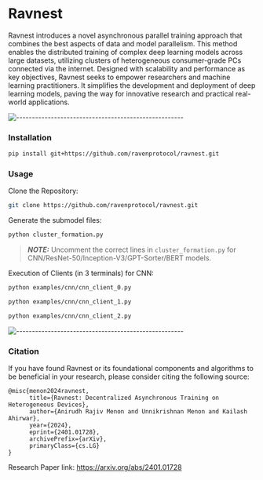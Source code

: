 # Ravnest

Ravnest introduces a novel asynchronous parallel training approach that combines the best aspects of data and model parallelism. This method enables the distributed training of complex deep learning models across large datasets, utilizing clusters of heterogeneous consumer-grade PCs connected via the internet. Designed with scalability and performance as key objectives, Ravnest seeks to empower researchers and machine learning practitioners. It simplifies the development and deployment of deep learning models, paving the way for innovative research and practical real-world applications.

![-----------------------------------------------------](https://raw.githubusercontent.com/andreasbm/readme/master/assets/lines/aqua.png)

### Installation
```bash
pip install git+https://github.com/ravenprotocol/ravnest.git
```

### Usage

Clone the Repository:
```bash
git clone https://github.com/ravenprotocol/ravnest.git
```

Generate the submodel files:

```bash
python cluster_formation.py
```

> **_NOTE:_**  Uncomment the correct lines in ```cluster_formation.py``` for CNN/ResNet-50/Inception-V3/GPT-Sorter/BERT models.

Execution of Clients (in 3 terminals) for CNN:
```bash
python examples/cnn/cnn_client_0.py
```
```bash
python examples/cnn/cnn_client_1.py
```
```bash
python examples/cnn/cnn_client_2.py
```

![-----------------------------------------------------](https://raw.githubusercontent.com/andreasbm/readme/master/assets/lines/aqua.png)

### Citation
If you have found Ravnest or its foundational components and algorithms to be beneficial in your research, please consider citing the following source:

```
@misc{menon2024ravnest,
      title={Ravnest: Decentralized Asynchronous Training on Heterogeneous Devices}, 
      author={Anirudh Rajiv Menon and Unnikrishnan Menon and Kailash Ahirwar},
      year={2024},
      eprint={2401.01728},
      archivePrefix={arXiv},
      primaryClass={cs.LG}
}
```

Research Paper link: https://arxiv.org/abs/2401.01728